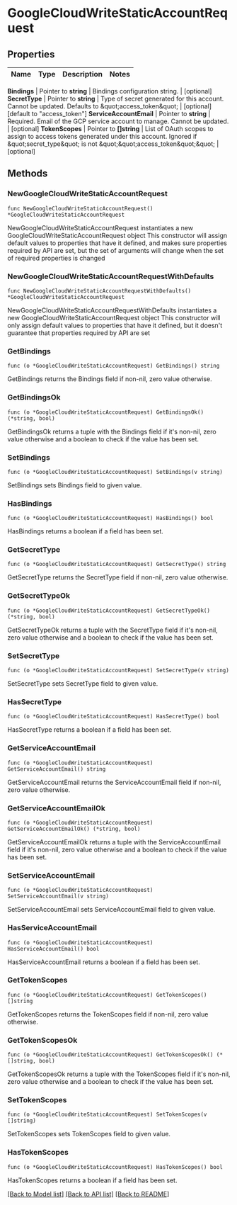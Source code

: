 # GoogleCloudWriteStaticAccountRequest


## Properties

Name | Type | Description | Notes
------------ | ------------- | ------------- | -------------


**Bindings** | Pointer to **string** | Bindings configuration string. | [optional] 
**SecretType** | Pointer to **string** | Type of secret generated for this account. Cannot be updated. Defaults to \&quot;access_token\&quot; | [optional] [default to "access_token"]
**ServiceAccountEmail** | Pointer to **string** | Required. Email of the GCP service account to manage. Cannot be updated. | [optional] 
**TokenScopes** | Pointer to **[]string** | List of OAuth scopes to assign to access tokens generated under this account. Ignored if \&quot;secret_type\&quot; is not \&quot;\&quot;access_token\&quot;\&quot; | [optional] 



## Methods


### NewGoogleCloudWriteStaticAccountRequest

`func NewGoogleCloudWriteStaticAccountRequest() *GoogleCloudWriteStaticAccountRequest`

NewGoogleCloudWriteStaticAccountRequest instantiates a new GoogleCloudWriteStaticAccountRequest object
This constructor will assign default values to properties that have it defined,
and makes sure properties required by API are set, but the set of arguments
will change when the set of required properties is changed

### NewGoogleCloudWriteStaticAccountRequestWithDefaults

`func NewGoogleCloudWriteStaticAccountRequestWithDefaults() *GoogleCloudWriteStaticAccountRequest`

NewGoogleCloudWriteStaticAccountRequestWithDefaults instantiates a new GoogleCloudWriteStaticAccountRequest object
This constructor will only assign default values to properties that have it defined,
but it doesn't guarantee that properties required by API are set


### GetBindings

`func (o *GoogleCloudWriteStaticAccountRequest) GetBindings() string`

GetBindings returns the Bindings field if non-nil, zero value otherwise.

### GetBindingsOk

`func (o *GoogleCloudWriteStaticAccountRequest) GetBindingsOk() (*string, bool)`

GetBindingsOk returns a tuple with the Bindings field if it's non-nil, zero value otherwise
and a boolean to check if the value has been set.

### SetBindings

`func (o *GoogleCloudWriteStaticAccountRequest) SetBindings(v string)`

SetBindings sets Bindings field to given value.


### HasBindings

`func (o *GoogleCloudWriteStaticAccountRequest) HasBindings() bool`

HasBindings returns a boolean if a field has been set.




### GetSecretType

`func (o *GoogleCloudWriteStaticAccountRequest) GetSecretType() string`

GetSecretType returns the SecretType field if non-nil, zero value otherwise.

### GetSecretTypeOk

`func (o *GoogleCloudWriteStaticAccountRequest) GetSecretTypeOk() (*string, bool)`

GetSecretTypeOk returns a tuple with the SecretType field if it's non-nil, zero value otherwise
and a boolean to check if the value has been set.

### SetSecretType

`func (o *GoogleCloudWriteStaticAccountRequest) SetSecretType(v string)`

SetSecretType sets SecretType field to given value.


### HasSecretType

`func (o *GoogleCloudWriteStaticAccountRequest) HasSecretType() bool`

HasSecretType returns a boolean if a field has been set.




### GetServiceAccountEmail

`func (o *GoogleCloudWriteStaticAccountRequest) GetServiceAccountEmail() string`

GetServiceAccountEmail returns the ServiceAccountEmail field if non-nil, zero value otherwise.

### GetServiceAccountEmailOk

`func (o *GoogleCloudWriteStaticAccountRequest) GetServiceAccountEmailOk() (*string, bool)`

GetServiceAccountEmailOk returns a tuple with the ServiceAccountEmail field if it's non-nil, zero value otherwise
and a boolean to check if the value has been set.

### SetServiceAccountEmail

`func (o *GoogleCloudWriteStaticAccountRequest) SetServiceAccountEmail(v string)`

SetServiceAccountEmail sets ServiceAccountEmail field to given value.


### HasServiceAccountEmail

`func (o *GoogleCloudWriteStaticAccountRequest) HasServiceAccountEmail() bool`

HasServiceAccountEmail returns a boolean if a field has been set.




### GetTokenScopes

`func (o *GoogleCloudWriteStaticAccountRequest) GetTokenScopes() []string`

GetTokenScopes returns the TokenScopes field if non-nil, zero value otherwise.

### GetTokenScopesOk

`func (o *GoogleCloudWriteStaticAccountRequest) GetTokenScopesOk() (*[]string, bool)`

GetTokenScopesOk returns a tuple with the TokenScopes field if it's non-nil, zero value otherwise
and a boolean to check if the value has been set.

### SetTokenScopes

`func (o *GoogleCloudWriteStaticAccountRequest) SetTokenScopes(v []string)`

SetTokenScopes sets TokenScopes field to given value.


### HasTokenScopes

`func (o *GoogleCloudWriteStaticAccountRequest) HasTokenScopes() bool`

HasTokenScopes returns a boolean if a field has been set.









[[Back to Model list]](../README.md#documentation-for-models) [[Back to API list]](../README.md#documentation-for-api-endpoints) [[Back to README]](../README.md)


